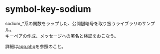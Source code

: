 # symbol-key-sodium
 
sodium_\*系の関数をラップした、公開鍵暗号を取り扱うライブラリのサンプル。  
キーペアの作成、メッセージへの署名と検証をおこなう。  

詳細は[app.php](app.php)を参照のこと。
